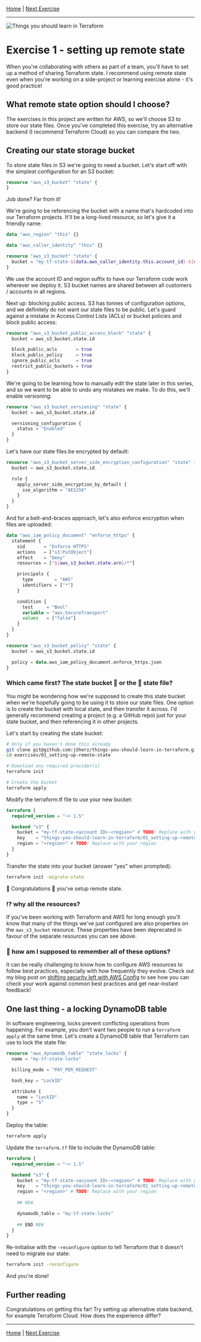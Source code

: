 [Home] | [Next Exercise]

[Home]: ../../README.md
[Next Exercise]: ../02_pull-and-inspect-state/README.md

---

![Things you should learn in Terraform](../../assets/logo.png)

# Exercise 1 - setting up remote state

When you're collaborating with others as part of a team, you'll have to set up
a method of sharing Terraform state. I recommend using remote state even when
you're working on a side-project or learning exercise alone - it's good
practice!

## What remote state option should I choose?

The exercises in this project are written for AWS, so we'll choose S3 to store
our state files. Once you've completed this exercise, try an alternative
backend (I recommend Terraform Cloud) so you can compare the two.

## Creating our state storage bucket

To store state files in S3 we're going to need a bucket. Let's start off with
the simplest configuration for an S3 bucket:

```terraform
resource "aws_s3_bucket" "state" {
}
```

Job done? Far from it!

We're going to be referencing the bucket with a name that's hardcoded into our
Terraform projects. It'll be a long-lived resource, so let's give it a friendly
name:

```terraform
data "aws_region" "this" {}

data "aws_caller_identity" "this" {}

resource "aws_s3_bucket" "state" {
  bucket = "my-tf-state-${data.aws_caller_identity.this.account_id}-${data.aws_region.this.name}"
}
```

We use the account ID and region suffix to have our Terraform code work
wherever we deploy it. S3 bucket names are shared between all customers /
accounts in all regions.

Next up: blocking public access. S3 has tonnes of configuration options, and we
definitely do not want our state files to be public. Let's guard against a
mistake in Access Control Lists (ACLs) or bucket policies and block public
access:

```terraform
resource "aws_s3_bucket_public_access_block" "state" {
  bucket = aws_s3_bucket.state.id

  block_public_acls       = true
  block_public_policy     = true
  ignore_public_acls      = true
  restrict_public_buckets = true
}
```

We're going to be learning how to manually edit the state later in this series,
and so we want to be able to undo any mistakes we make. To do this, we'll
enable versioning:

```terraform
resource "aws_s3_bucket_versioning" "state" {
  bucket = aws_s3_bucket.state.id

  versioning_configuration {
    status = "Enabled"
  }
}
```

Let's have our state files be encrypted by default:

```terraform
resource "aws_s3_bucket_server_side_encryption_configuration" "state" {
  bucket = aws_s3_bucket.state.id

  rule {
    apply_server_side_encryption_by_default {
      sse_algorithm = "AES256"
    }
  }
}
```

And for a belt-and-braces approach, let's also enforce encryption when files
are uploaded:

```terraform
data "aws_iam_policy_document" "enforce_https" {
  statement {
    sid       = "Enforce HTTPS"
    actions   = ["s3:PutObject"]
    effect    = "Deny"
    resources = ["${aws_s3_bucket.state.arn}/*"]

    principals {
      type        = "AWS"
      identifiers = ["*"]
    }

    condition {
      test     = "Bool"
      variable = "aws:SecureTransport"
      values   = ["false"]
    }
  }
}

resource "aws_s3_bucket_policy" "state" {
  bucket = aws_s3_bucket.state.id

  policy = data.aws_iam_policy_document.enforce_https.json
}
```

### Which came first? The state bucket 🐔 or the 🥚 state file?

You might be wondering how we're supposed to create this state bucket when
we're hopefully going to be using it to store our state files. One option is to
create the bucket with local state, and then transfer it across. I'd generally
recommend creating a project (e.g. a GitHub repo) just for your state bucket,
and then referencing it in other projects.

Let's start by creating the state bucket:

```bash
# Only if you haven't done this already
git clone git@github.com:jSherz/things-you-should-learn-in-terraform.git
cd exercises/01_setting-up-remote-state

# Download any required provider(s)
terraform init

# Create the bucket
terraform apply
```

Modify the terraform.tf file to use your new bucket:

```terraform
terraform {
  required_version = "~> 1.5"

  backend "s3" {
    bucket = "my-tf-state-<account ID>-<region>" # TODO! Replace with your values
    key    = "things-you-should-learn-in-terraform/01_setting-up-remote-state/terraform.tfstate"
    region = "<region>" # TODO! Replace with your region
  }
}
```

Transfer the state into your bucket (answer "yes" when prompted):

```bash
terraform init -migrate-state
```

🎉 Congratulations 🎉 you've setup remote state.

### ⁉️ why all the resources?

If you've been working with Terraform and AWS for long enough you'll know that
many of the things we've just configured are also properties on the
`aws_s3_bucket` resource. These properties have been deprecated in favour of
the separate resources you can see above.

### 🤯 how am I supposed to remember all of these options?

It can be really challenging to know how to configure AWS resources to follow
best practices, especially with how frequently they evolve. Check out my blog
post on [shifting security left with AWS Config] to see how you can check your
work against common best practices and get near-instant feedback!

[shifting security left with AWS Config]: https://jsherz.com/aws/security/terraform/lambda/2023/05/27/shift-security-left-aws-config.html

## One last thing - a locking DynamoDB table

In software engineering, locks prevent conflicting operations from happening.
For example, you don't want two people to run a `terraform apply` at the same
time. Let's create a DynamoDB table that Terraform can use to lock the state
file:

```terraform
resource "aws_dynamodb_table" "state_locks" {
  name = "my-tf-state-locks"

  billing_mode = "PAY_PER_REQUEST"

  hash_key = "LockID"

  attribute {
    name = "LockID"
    type = "S"
  }
}
```

Deploy the table:

```bash
terraform apply
```

Update the `terraform.tf` file to include the DynamoDB table:

```terraform
terraform {
  required_version = "~> 1.5"

  backend "s3" {
    bucket = "my-tf-state-<account ID>-<region>" # TODO! Replace with your values
    key    = "things-you-should-learn-in-terraform/01_setting-up-remote-state/terraform.tfstate"
    region = "<region>" # TODO! Replace with your region
    
    ## NEW

    dynamodb_table = "my-tf-state-locks"
    
    ## END NEW
  }
}
```

Re-initialise with the `-reconfigure` option to tell Terraform that it doesn't
need to migrate our state:

```bash
terraform init -reconfigure
```

And you're done!

## Further reading

Congratulations on getting this far! Try setting up alternative state backend,
for example Terraform Cloud. How does the experience differ?

---

[Home] | [Next Exercise]

